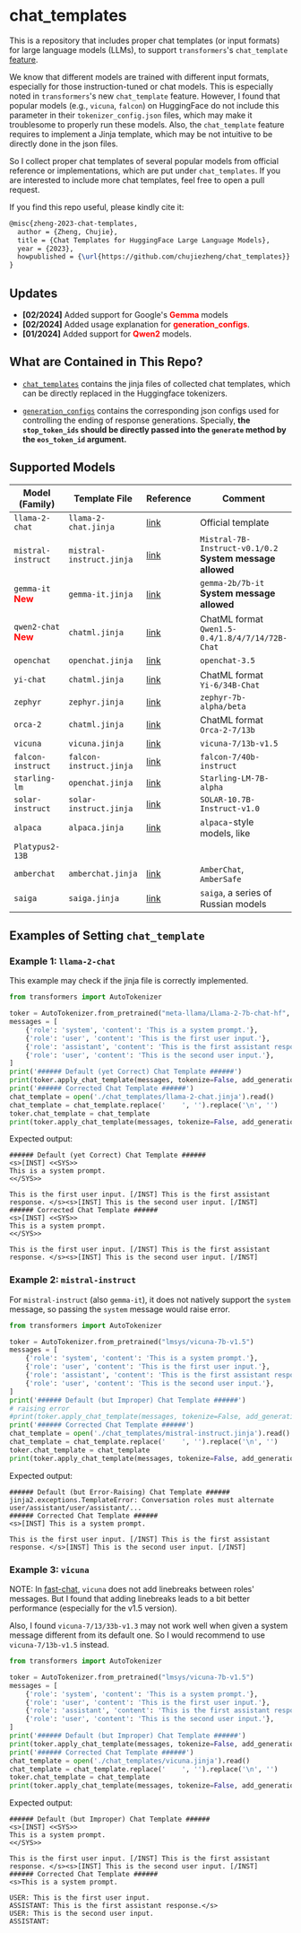 # chat_templates

This is a repository that includes proper chat templates (or input formats) for large language models (LLMs), to support `transformers`'s `chat_template` [feature](https://huggingface.co/docs/transformers/chat_templating).

We know that different models are trained with different input formats, especially for those instruction-tuned or chat models. This is especially noted in `transformers`'s new `chat_template` feature. However, I found that popular models (e.g., `vicuna`, `falcon`) on HuggingFace do not include this parameter in their `tokenizer_config.json` files, which may make it troublesome to properly run these models. Also, the `chat_template` feature requires to implement a Jinja template, which may be not intuitive to be directly done in the json files.

So I collect proper chat templates of several popular models from official reference or implementations, which are put under  `chat_templates`. If you are interested to include more chat templates, feel free to open a pull request.

If you find this repo useful, please kindly cite it:
```tex
@misc{zheng-2023-chat-templates,
  author = {Zheng, Chujie},
  title = {Chat Templates for HuggingFace Large Language Models},
  year = {2023},
  howpublished = {\url{https://github.com/chujiezheng/chat_templates}}
}
```

## Updates

* **[02/2024]** Added support for Google's **<font color="red">Gemma</font>** models
* **[02/2024]** Added usage explanation for **<font color="red">generation_configs</font>**.
* **[01/2024]** Added support for **<font color="red">Qwen2</font>** models.

## What are Contained in This Repo?

- [`chat_templates`](/chat_templates/) contains the jinja files of collected chat templates, which can be directly replaced in the Huggingface tokenizers.

- [`generation_configs`](/generation_configs/) contains the corresponding json configs used for controlling the ending of response generations. Specially, **the `stop_token_ids` should be directly passed into the `generate` method by the `eos_token_id` argument.**

## Supported Models

| Model (Family)     | Template File            | Reference                                                    | Comment                        |
| ------------------ | ------------------------ | ------------------------------------------------------------ | ------------------------------ |
| `llama-2-chat`     | `llama-2-chat.jinja`     | [link](https://huggingface.co/meta-llama/Llama-2-7b-chat-hf/blob/e1ce257bd76895e0864f3b4d6c7ed3c4cdec93e2/tokenizer_config.json#L12) | Official template              |
| `mistral-instruct` | `mistral-instruct.jinja` | [link](https://docs.mistral.ai/usage/guardrailing)           | `Mistral-7B-Instruct-v0.1/0.2`<br/>**System message allowed** |
| `gemma-it` **<font color="red">New</font>** | `gemma-it.jinja` | [link](https://huggingface.co/google/gemma-7b-it/blob/0750857c8befa414d62eeb8e91378849c62273e3/tokenizer_config.json#L59) | `gemma-2b/7b-it`<br/>**System message allowed** |
| `qwen2-chat` **<font color="red">New</font>** | `chatml.jinja`           | [link](https://huggingface.co/Qwen/Qwen1.5-72B-Chat/blob/c31f50d339b6fdd93a6364d731a0ddbaca9931f5/tokenizer_config.json#L31)           | ChatML format<br>`Qwen1.5-0.4/1.8/4/7/14/72B-Chat` |
| `openchat`         | `openchat.jinja`         | [link](https://huggingface.co/openchat/openchat_3.5/blob/99d59d4447dc8d46f4847b3cb147cbd3330ba31b/tokenizer_config.json#L51) | `openchat-3.5`                 |
| `yi-chat`          | `chatml.jinja`           | [link](https://huggingface.co/01-ai/Yi-6B-Chat/blob/36326f9bc1c8020e0cf29ea830ee5e6679a66a23/tokenizer_config.json#L60) | ChatML format<br/>`Yi-6/34B-Chat` |
| `zephyr`           | `zephyr.jinja`           | [link](https://huggingface.co/HuggingFaceH4/zephyr-7b-alpha/blob/2ce2d025864af849b3e5029e2ec9d568eeda892d/tokenizer_config.json#L34) | `zephyr-7b-alpha/beta`         |
| `orca-2`           | `chatml.jinja`           | [link](https://huggingface.co/microsoft/Orca-2-7b)           | ChatML format<br/>`Orca-2-7/13b` |
| `vicuna`           | `vicuna.jinja`           | [link](https://github.com/lm-sys/FastChat/blob/main/docs/vicuna_weights_version.md#prompt-template) | `vicuna-7/13b-v1.5`|
| `falcon-instruct`  | `falcon-instruct.jinja`  | [link](https://github.com/lm-sys/FastChat/blob/d578599c69d060e6d40943f1b5b72af98956092a/fastchat/conversation.py#L675) | `falcon-7/40b-instruct`        |
| `starling-lm`      | `openchat.jinja`         | [link](https://huggingface.co/berkeley-nest/Starling-LM-7B-alpha/blob/f721e85293598f2ef774e483ae95343e39811577/tokenizer_config.json#L49) | `Starling-LM-7B-alpha`         |
| `solar-instruct`   | `solar-instruct.jinja`   | [link](https://huggingface.co/upstage/SOLAR-10.7B-Instruct-v1.0/blob/aac9da581d58d0ec8ae7146cc8f5d973569c49bc/tokenizer_config.json#L31) | `SOLAR-10.7B-Instruct-v1.0`    |
| `alpaca`        | `alpaca.jinja`        | [link](https://github.com/tatsu-lab/stanford_alpaca)              | `alpaca`-style models, like 
`Platypus2-13B`       |
| `amberchat`        | `amberchat.jinja`        | [link](https://huggingface.co/LLM360/AmberChat)              | `AmberChat`, `AmberSafe`       |
| `saiga`        | `saiga.jinja`        | [link](https://huggingface.co/IlyaGusev/saiga_mistral_7b_lora#saigamistral-7b-russian-mistral-based-chatbot)              | `saiga`, a series of Russian models       |

## Examples of Setting `chat_template`

### Example 1: `llama-2-chat`

This example may check if the jinja file is correctly implemented.

```python
from transformers import AutoTokenizer

toker = AutoTokenizer.from_pretrained("meta-llama/Llama-2-7b-chat-hf", token="YOUR_OWN_TOKEN")
messages = [
    {'role': 'system', 'content': 'This is a system prompt.'},
    {'role': 'user', 'content': 'This is the first user input.'},
    {'role': 'assistant', 'content': 'This is the first assistant response.'},
    {'role': 'user', 'content': 'This is the second user input.'},
]
print('###### Default (yet Correct) Chat Template ######')
print(toker.apply_chat_template(messages, tokenize=False, add_generation_prompt=True))
print('###### Corrected Chat Template ######')
chat_template = open('./chat_templates/llama-2-chat.jinja').read()
chat_template = chat_template.replace('    ', '').replace('\n', '')
toker.chat_template = chat_template
print(toker.apply_chat_template(messages, tokenize=False, add_generation_prompt=True))
```

Expected output:

```
###### Default (yet Correct) Chat Template ######
<s>[INST] <<SYS>>
This is a system prompt.
<</SYS>>

This is the first user input. [/INST] This is the first assistant response. </s><s>[INST] This is the second user input. [/INST]
###### Corrected Chat Template ######
<s>[INST] <<SYS>>
This is a system prompt.
<</SYS>>

This is the first user input. [/INST] This is the first assistant response. </s><s>[INST] This is the second user input. [/INST]
```

### Example 2: `mistral-instruct`

For `mistral-instruct` (also `gemma-it`), it does not natively support the `system` message, so passing the `system` message would raise error.

```python
from transformers import AutoTokenizer

toker = AutoTokenizer.from_pretrained("lmsys/vicuna-7b-v1.5")
messages = [
    {'role': 'system', 'content': 'This is a system prompt.'},
    {'role': 'user', 'content': 'This is the first user input.'},
    {'role': 'assistant', 'content': 'This is the first assistant response.'},
    {'role': 'user', 'content': 'This is the second user input.'},
]
print('###### Default (but Improper) Chat Template ######')
# raising error
#print(toker.apply_chat_template(messages, tokenize=False, add_generation_prompt=True))
print('###### Corrected Chat Template ######')
chat_template = open('./chat_templates/mistral-instruct.jinja').read()
chat_template = chat_template.replace('    ', '').replace('\n', '')
toker.chat_template = chat_template
print(toker.apply_chat_template(messages, tokenize=False, add_generation_prompt=True))
```

Expected output:

```
###### Default (but Error-Raising) Chat Template ######
jinja2.exceptions.TemplateError: Conversation roles must alternate user/assistant/user/assistant/...
###### Corrected Chat Template ######
<s>[INST] This is a system prompt.

This is the first user input. [/INST] This is the first assistant response. </s>[INST] This is the second user input. [/INST]
```

### Example 3: `vicuna`

NOTE: In [fast-chat](https://github.com/lm-sys/FastChat/blob/d578599c69d060e6d40943f1b5b72af98956092a/fastchat/conversation.py#L287C3-L287C3), `vicuna` does not add linebreaks between roles' messages. But I found that adding linebreaks leads to a bit better performance (especially for the v1.5 version).

Also, I found `vicuna-7/13/33b-v1.3` may not work well when given a system message different from its default one. So I would recommend to use `vicuna-7/13b-v1.5` instead.

```python
from transformers import AutoTokenizer

toker = AutoTokenizer.from_pretrained("lmsys/vicuna-7b-v1.5")
messages = [
    {'role': 'system', 'content': 'This is a system prompt.'},
    {'role': 'user', 'content': 'This is the first user input.'},
    {'role': 'assistant', 'content': 'This is the first assistant response.'},
    {'role': 'user', 'content': 'This is the second user input.'},
]
print('###### Default (but Improper) Chat Template ######')
print(toker.apply_chat_template(messages, tokenize=False, add_generation_prompt=True))
print('###### Corrected Chat Template ######')
chat_template = open('./chat_templates/vicuna.jinja').read()
chat_template = chat_template.replace('    ', '').replace('\n', '')
toker.chat_template = chat_template
print(toker.apply_chat_template(messages, tokenize=False, add_generation_prompt=True))
```

Expected output:

```
###### Default (but Improper) Chat Template ######
<s>[INST] <<SYS>>
This is a system prompt.
<</SYS>>

This is the first user input. [/INST] This is the first assistant response. </s><s>[INST] This is the second user input. [/INST]
###### Corrected Chat Template ######
<s>This is a system prompt.

USER: This is the first user input.
ASSISTANT: This is the first assistant response.</s>
USER: This is the second user input.
ASSISTANT:
```
